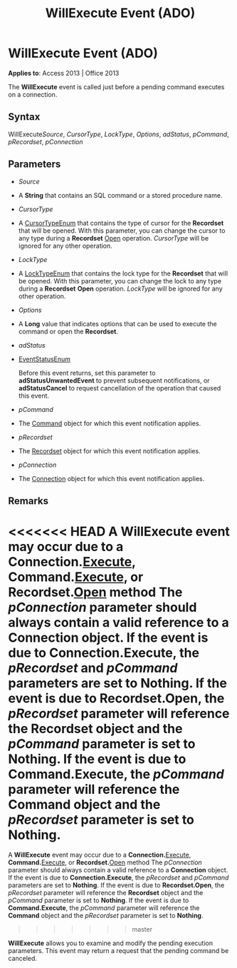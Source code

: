 ﻿---
title: WillExecute Event (ADO)
TOCTitle: WillExecute Event (ADO)
ms:assetid: 9f516bfd-246d-9817-4ca3-64598ab466f7
ms:mtpsurl: https://msdn.microsoft.com/library/JJ249732(v=office.15)
ms:contentKeyID: 48546686
ms.date: 09/18/2015
mtps_version: v=office.15
---

# WillExecute Event (ADO)


**Applies to**: Access 2013 | Office 2013


The **WillExecute** event is called just before a pending command executes on a connection.

## Syntax

WillExecute*Source*, *CursorType*, *LockType*, *Options*, *adStatus*, *pCommand*, *pRecordset*, *pConnection*

## Parameters

  - *Source*

  - A **String** that contains an SQL command or a stored procedure name.

  - *CursorType*

  - A [CursorTypeEnum](cursortypeenum.md) that contains the type of cursor for the **Recordset** that will be opened. With this parameter, you can change the cursor to any type during a **Recordset** [Open](open-method-ado-recordset.md) operation. *CursorType* will be ignored for any other operation.

  - *LockType*

  - A [LockTypeEnum](locktypeenum.md) that contains the lock type for the **Recordset** that will be opened. With this parameter, you can change the lock to any type during a **Recordset** **Open** operation. *LockType* will be ignored for any other operation.

  - *Options*

  - A **Long** value that indicates options that can be used to execute the command or open the **Recordset**.

  - *adStatus*

  - [EventStatusEnum](eventstatusenum.md)
    
    Before this event returns, set this parameter to **adStatusUnwantedEvent** to prevent subsequent notifications, or **adStatusCancel** to request cancellation of the operation that caused this event.

  - *pCommand*

  - The [Command](command-object-ado.md) object for which this event notification applies.

  - *pRecordset*

  - The [Recordset](recordset-object-ado.md) object for which this event notification applies.

  - *pConnection*

  - The [Connection](connection-object-ado.md) object for which this event notification applies.

## Remarks

<<<<<<< HEAD
A **WillExecute** event may occur due to a **Connection.**[Execute](https://msdn.microsoft.com/library/jj249832\(v=office.15\)), **Command.**[Execute](https://msdn.microsoft.com/library/jj248785\(v=office.15\)), or **Recordset.**[Open](open-method-ado-recordset.md) method The *pConnection* parameter should always contain a valid reference to a **Connection** object. If the event is due to **Connection.Execute**, the *pRecordset* and *pCommand* parameters are set to **Nothing**. If the event is due to **Recordset.Open**, the *pRecordset* parameter will reference the **Recordset** object and the *pCommand* parameter is set to **Nothing**. If the event is due to **Command.Execute**, the *pCommand* parameter will reference the **Command** object and the *pRecordset* parameter is set to **Nothing**.
=======
A **WillExecute** event may occur due to a **Connection.**[Execute](https://docs.microsoft.com/office/vba/access/concepts/miscellaneous/execute-method-ado-connection), **Command.**[Execute](https://docs.microsoft.com/office/vba/access/concepts/miscellaneous/execute-method-ado-command), or **Recordset.**[Open](open-method-ado-recordset.md) method The *pConnection* parameter should always contain a valid reference to a **Connection** object. If the event is due to **Connection.Execute**, the *pRecordset* and *pCommand* parameters are set to **Nothing**. If the event is due to **Recordset.Open**, the *pRecordset* parameter will reference the **Recordset** object and the *pCommand* parameter is set to **Nothing**. If the event is due to **Command.Execute**, the *pCommand* parameter will reference the **Command** object and the *pRecordset* parameter is set to **Nothing**.
>>>>>>> master

**WillExecute** allows you to examine and modify the pending execution parameters. This event may return a request that the pending command be canceled.

